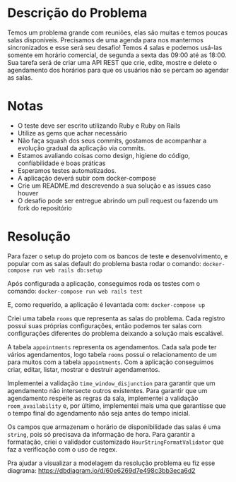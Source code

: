 # Descrição do Problema
Temos um problema grande com reuniões, elas são muitas e temos poucas salas disponíveis.
Precisamos de uma agenda para nos mantermos sincronizados e esse será seu desafio!
Temos 4 salas e podemos usá-las somente em horário comercial, de segunda a sexta das 09:00 até as 18:00.
Sua tarefa será de criar uma API REST que crie, edite, mostre e delete o agendamento dos horários para que os usuários não se percam ao agendar as salas.

# Notas
- O teste deve ser escrito utilizando Ruby e Ruby on Rails
- Utilize as gems que achar necessário
- Não faça squash dos seus commits, gostamos de acompanhar a evolução gradual da aplicação via commits.
- Estamos avaliando coisas como design, higiene do código, confiabilidade e boas práticas
- Esperamos testes automatizados. 
- A aplicação deverá subir com docker-compose
- Crie um README.md descrevendo a sua solução e as issues caso houver
- O desafio pode ser entregue abrindo um pull request ou fazendo um fork do repositório 


# Resolução
Para fazer o setup do projeto com os bancos de teste e desenvolvimento, e popular com as salas default do problema basta rodar o comando:
`docker-compose run web rails db:setup`

Após configurada a aplicação, conseguimos roda os testes com o comando:
`docker-compose run web rails test`

E, como requerido, a aplicação é levantada com: `docker-compose up`

Criei uma tabela `rooms` que representa as salas do problema. Cada registro possui suas próprias configurações, então podemos ter salas com configurações diferentes do problema deixando a solução mais escalável.

A tabela `appointments` representa os agendamentos. Cada sala pode ter vários agendamentos, logo tabela `rooms` possui o relacionamento de um para muitos com a tabela `appointments`. Com a aplicação conseguimos criar, editar, listar, mostrar e destruir agendamentos.

Implementei a validação `time_window_disjunction` para garantir que um agendamento não intersecte outros existentes. Para garantir que um agendamento respeite as regras da sala, implementei a validação `room_availability` e, por último, implementei mais uma que garantisse que o tempo final do agendamento não seja antes do tempo inicial.

Os campos que armazenam o horário de disponibilidade das salas é uma `string`, pois só precisava da informação de hora. Para garantir a formatação, criei o validador customizado `HourStringFormatValidator` que faz a verificação com o uso de regex.

Pra ajudar a visualizar a modelagem da resolução problema eu fiz esse diagrama: https://dbdiagram.io/d/60e6269d7e498c3bb3eca6d2